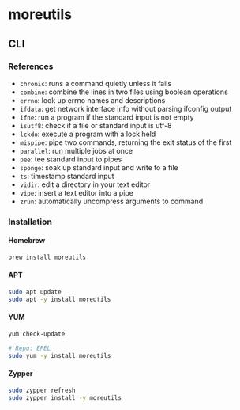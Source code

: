# moreutils

## CLI

### References

- `chronic`: runs a command quietly unless it fails
- `combine`: combine the lines in two files using boolean operations
- `errno`: look up errno names and descriptions
- `ifdata`: get network interface info without parsing ifconfig output
- `ifne`: run a program if the standard input is not empty
- `isutf8`: check if a file or standard input is utf-8
- `lckdo`: execute a program with a lock held
- `mispipe`: pipe two commands, returning the exit status of the first
- `parallel`: run multiple jobs at once
- `pee`: tee standard input to pipes
- `sponge`: soak up standard input and write to a file
- `ts`: timestamp standard input
- `vidir`: edit a directory in your text editor
- `vipe`: insert a text editor into a pipe
- `zrun`: automatically uncompress arguments to command

### Installation

#### Homebrew

```sh
brew install moreutils
```

#### APT

```sh
sudo apt update
sudo apt -y install moreutils
```

#### YUM

```sh
yum check-update

# Repo: EPEL
sudo yum -y install moreutils
```

#### Zypper

```sh
sudo zypper refresh
sudo zypper install -y moreutils
```
